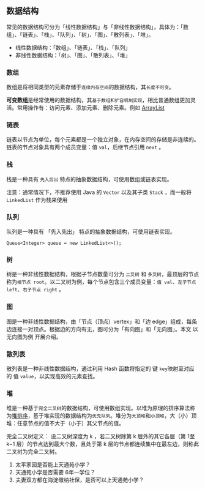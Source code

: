 ## 数据结构

常见的数据结构可分为「线性数据结构」与「非线性数据结构」，具体为：「数组」、「链表」、「栈」、「队列」、「树」、「图」、「散列表」、「堆」。

* 线性数据结构：「数组」、「链表」、「栈」、「队列」
* 非线性数据结构：「树」、「图」、「散列表」、「堆」

### 数组

数组是将相同类型的元素存储于`连续内存空间`的数据结构，其`长度不可变`。

**可变数组**是经常使用的数据结构，其`基于数组和扩容机制实现`，相比普通数组更加灵活。常用操作有：访问元素、添加元素、删除元素。例如 [ArrayList]()

### 链表

链表以节点为单位，每个元素都是一个独立对象，在内存空间的存储是非连续的。链表的节点对象具有两个成员变量：值 `val`，后继节点引用 `next` 。

### 栈

栈是一种具有 `先入后出` 特点的抽象数据结构，可使用数组或链表实现。

注意：通常情况下，不推荐使用 Java 的 `Vector` 以及其子类 `Stack` ，而一般将 `LinkedList` 作为栈来使用

### 队列

队列是一种具有 「先入先出」 特点的抽象数据结构，可使用链表实现。

```
Queue<Integer> queue = new LinkedList<>();
```

### 树

树是一种非线性数据结构，根据子节点数量可分为 `二叉树` 和 `多叉树`，最顶层的节点称为`根节点 root`。以二叉树为例，每个节点包含三个成员变量：`值 val`、`左子节点 left`、`右子节点 right` 。

### 图

图是一种非线性数据结构，由「节点（顶点）vertex」和「边 edge」组成，每条边连接一对顶点。根据边的方向有无，图可分为「有向图」和「无向图」。本文 以无向图为例 开展介绍。

### 散列表

散列表是一种非线性数据结构，通过利用 Hash 函数将指定的 键 `key`映射至对应的 值 `value`，以实现高效的元素查找。

### 堆

堆是一种基于`完全二叉树`的数据结构，可使用数组实现。以堆为原理的排序算法称为[堆排序](https://github.com/Ityang/Architect/blob/main/%E7%AE%97%E6%B3%95/%E6%8E%92%E5%BA%8F%E7%AE%97%E6%B3%95-%E5%A0%86%E6%8E%92%E5%BA%8F.md)，基于堆实现的数据结构为`优先队列`。堆分为`大顶堆`和`小顶堆`，大（小）顶堆：任意节点的值不大于（小于）其父节点的值。

完全二叉树定义： 设二叉树深度为 k ，若二叉树除第 k 层外的其它各层（第 1至 k−1 层）的节点达到最大个数，且处于第 k 层的节点都连续集中在最左边，则称此二叉树为完全二叉树。



1. 太平家园是否能上天通苑小学？
2. 天通苑小学是否需要 6年一学位？
3. 夫妻双方都在海淀缴纳社保，是否可以上天通苑小学？
